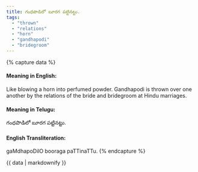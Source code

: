 ```yaml
---
title: గంధపొడిలో బూరగ పట్టినట్టు.
tags:
  - "thrown"
  - "relations"
  - "horn"
  - "gandhapodi"
  - "bridegroom"
---
```


{% capture data %}
#### Meaning in English:
Like blowing a horn into perfumed powder.
Gandhapodi is thrown over one another by the relations of the bride and bridegroom at Hindu marriages.

#### Meaning in Telugu:
గంధపొడిలో బూరగ పట్టినట్టు.

#### English Transliteration:
gaMdhapoDilO booraga paTTinaTTu.
{% endcapture %}

<div class="notice">{{ data | markdownify }}</div>

